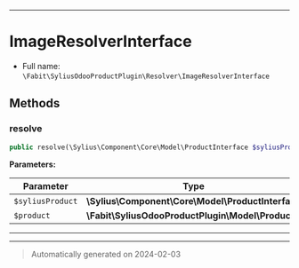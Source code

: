 ***

# ImageResolverInterface





* Full name: `\Fabit\SyliusOdooProductPlugin\Resolver\ImageResolverInterface`



## Methods


### resolve



```php
public resolve(\Sylius\Component\Core\Model\ProductInterface $syliusProduct, \Fabit\SyliusOdooProductPlugin\Model\Product $product): \Sylius\Component\Core\Model\ProductImageInterface
```








**Parameters:**

| Parameter | Type | Description |
|-----------|------|-------------|
| `$syliusProduct` | **\Sylius\Component\Core\Model\ProductInterface** |  |
| `$product` | **\Fabit\SyliusOdooProductPlugin\Model\Product** |  |





***


***
> Automatically generated on 2024-02-03
